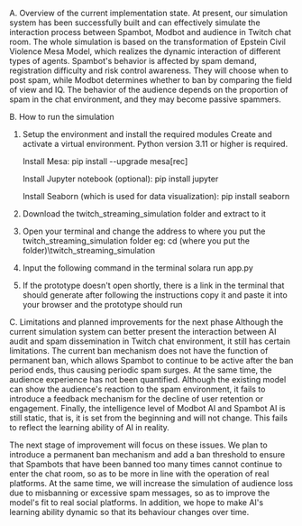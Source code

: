 A. Overview of the current implementation state.
At present, our simulation system has been successfully built and can effectively simulate the interaction process between Spambot, Modbot and audience in Twitch chat room. The whole simulation is based on the transformation of Epstein Civil Violence Mesa Model, which realizes the dynamic interaction of different types of agents. Spambot's behavior is affected by spam demand, registration difficulty and risk control awareness. They will choose when to post spam, while Modbot determines whether to ban by comparing the field of view and IQ. The behavior of the audience depends on the proportion of spam in the chat environment, and they may become passive spammers.


B. How to run the simulation
1. Setup the environment and install the required modules
Create and activate a virtual environment. Python version 3.11 or higher is required.

   Install Mesa:
   pip install --upgrade mesa[rec] 


   Install Jupyter notebook (optional):
   pip install jupyter


   Install Seaborn (which is used for data visualization):
   pip install seaborn

3. Download the twitch_streaming_simulation folder and extract to it

4. Open your terminal and change the address to where you put the twitch_streaming_simulation folder
eg:        cd (where you put the folder)\twitch_streaming_simulation

5. Input the following command in the terminal
solara run app.py

6. If the prototype doesn't open shortly, there is a link in the terminal that should generate after following the instructions copy it and paste it into your browser and the prototype should run 


C. Limitations and planned improvements for the next phase
Although the current simulation system can better present the interaction between AI audit and spam dissemination in Twitch chat environment, it still has certain limitations. The current ban mechanism does not have the function of permanent ban, which allows Spambot to continue to be active after the ban period ends, thus causing periodic spam surges. At the same time, the audience experience has not been quantified. Although the existing model can show the audience's reaction to the spam environment, it fails to introduce a feedback mechanism for the decline of user retention or engagement. Finally, the intelligence level of Modbot AI and Spambot AI is still static, that is, it is set from the beginning and will not change. This fails to reflect the learning ability of AI in reality.


The next stage of improvement will focus on these issues. We plan to introduce a permanent ban mechanism and add a ban threshold to ensure that Spambots that have been banned too many times cannot continue to enter the chat room, so as to be more in line with the operation of real platforms. At the same time, we will increase the simulation of audience loss due to misbanning or excessive spam messages, so as to improve the model's fit to real social platforms. In addition, we hope to make AI's learning ability dynamic so that its behaviour changes over time.
